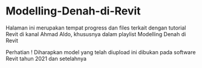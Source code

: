 # Modelling-Denah-di-Revit
Halaman ini merupakan tempat progress dan files terkait dengan tutorial Revit di kanal Ahmad Aldo, khususnya dalam playlist Modelling Denah di Revit

Perhatian !
Diharapkan model yang telah diupload ini dibukan pada software Revit tahun 2021 dan setelahnya
